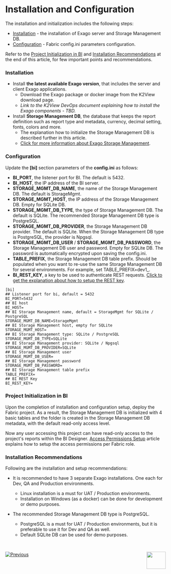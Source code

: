 # Installation and Configuration

The installation and initialization includes the following steps:

- [Installation](01_Installation.md#installation) - the installation of Exago server and Storage Management DB.
- [Configuration](01_Installation.md#configuration) - Fabric config.ini parameters configuration.

Refer to the [Project Initialization in BI](01_Installation.md#Project-Initialization-in-BI) and [Installation Recommendations](01_Installation.md#installation-Recommendations) at the end of this article, for few important points and recommendations. 

### Installation

* Install **the latest available Exago version**, that includes the server and client Exago applications. 
  * Download the Exago package or docker image from the K2View download page.
  * *Link to the K2View DevOps document explaining how to install the Exago components - TBD.*
* Install **Storage Management DB**, the database that keeps the report definition such as report type and metadata, currency, decimal setting, fonts, colors and more. 
  * The explanation how to initialize the Storage Management DB is described further in this article. 
  * [Click for more information about Exago Storage Management](https://support.exagoinc.com/hc/en-us/articles/360042587313-Storage-Management-Introduction).


### Configuration

Update the **[bi]** section parameters of the **config.ini** as follows:

* **BI_PORT**, the listener port for BI. The default is 5432.
* **BI_HOST**, the IP address of the BI server.
* **STORAGE_MGMT_DB_NAME**, the name of the Storage Management DB. The default is StorageMgmt.
* **STORAGE_MGMT_HOST**, the IP address of the Storage Management DB. Empty for SQLite DB.
* **STORAGE_MGMT_DB_TYPE**, the type of Storage Management DB. The default is SQLite. The recommended Storage Management DB type is PostgreSQL.
* **STORAGE_MGMT_DB_PROVIDER**, the Storage Management DB provider. The default is SQLite. When the Storage Management DB type is PostgreSQL, the provider is Npgsql.
* **STORAGE_MGMT_DB_USER** / **STORAGE_MGMT_DB_PASSWORD**, the Storage Management DB user and password. Empty for SQLite DB. The password is automatically encrypted upon saving the config.ini.
* **TABLE_PREFIX**, the Storage Management DB table prefix. Should be populated when you want to re-use the same Storage Management DB for several environments. For example, set TABLE_PREFIX=dev1_.
* **BI_REST_KEY**, a key to be used to authenticate REST requests. [Click to get the explanation about how to setup the REST key](99_WebReportsXML.md#REST-Key-Initialization). 

~~~
[bi]
## Listener port for bi, default = 5432
BI_PORT=5432
## BI host
BI_HOST=
## BI Storage Management name, default = StorageMgmt for SQLite / PostgreSQL
STORAGE_MGMT_DB_NAME=StorageMgmt
## BI Storage Management host, empty for SQLite
STORAGE_MGMT_HOST=
## BI Storage Management type: SQLite / PostgreSQL
STORAGE_MGMT_DB_TYPE=SQLite
## BI Storage Management provider: SQLite / Npgsql
STORAGE_MGMT_DB_PROVIDER=SQLite
## BI Storage Management user
STORAGE_MGMT_DB_USER=
## BI Storage Management password
STORAGE_MGMT_DB_PASSWORD=
## BI Storage Management table prefix
TABLE_PREFIX=
## BI REST Key
BI_REST_KEY=
~~~
### Project Initialization in BI

Upon the completion of installation and configuration setup, deploy the Fabric project. As a result, the Storage Management DB is initialized with 4 basic tables and the <project name> folder is created in the Storage Management DB metadata, with the default read-only access level.  

Now any user accessing this project can have read-only access to the project's reports within the BI Designer. [Access Permissions Setup](02_Permissions_Setup.md) article explains how to setup the access permissions per Fabric role. 

### Installation Recommendations

Following are the installation and setup recommendations:

- It is recommended to have 3 separate Exago installations. One each for Dev, QA and Production environments.
  - Linux installation is a must for UAT / Production environments.
  - Installation on Windows (as a docker) can be done for development or demo purposes.
- The recommended Storage Management DB type is PostgreSQL.
  - PostgreSQL is a must for UAT / Production environments, but it is preferable to use it for Dev and QA as well.
  - Default SQLite DB can be used for demo purposes. 

  ​


[![Previous](/articles/images/Previous.png)](00_BI_user_guide_overview.md)[<img align="right" width="60" height="54" src="/articles/images/Next.png">](02_Permissions_Setup.md) 



